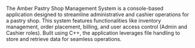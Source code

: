 The Amber Pastry Shop Management System is a console-based application designed to streamline administrative and cashier operations for a pastry shop. This system features functionalities like inventory management, order placement, billing, and user access control (Admin and Cashier roles). Built using C++, the application leverages file handling to store and retrieve data for seamless operations.
